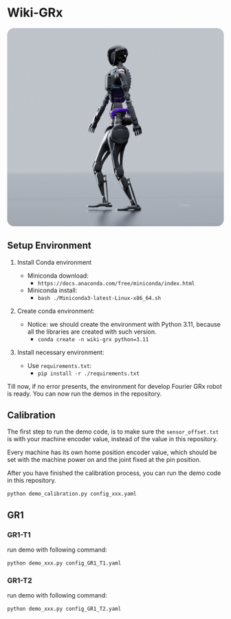 # Wiki-GRx
![](pictures/1.png)

## Setup Environment

1. Install Conda environment
    - Miniconda download:
        - `https://docs.anaconda.com/free/miniconda/index.html`
    - Miniconda install:
        - `bash ./Miniconda3-latest-Linux-x86_64.sh`

2. Create conda environment:
    - Notice: we should create the environment with Python 3.11, because all the libraries are created with such version.
        - `conda create -n wiki-grx python=3.11`

3. Install necessary environment:
    - Use `requirements.txt`:
        - `pip install -r ./requirements.txt`

Till now, if no error presents, the environment for develop Fourier GRx robot is ready.
You can now run the demos in the repository.

## Calibration

The first step to run the demo code, is to make sure the `sensor_offset.txt` is with your machine encoder value,
instead of the value in this repository.

Every machine has its own home position encoder value,
which should be set with the machine power on and the joint fixed at the pin position.

After you have finished the calibration process, you can run the demo code in this repository.

```
python demo_calibration.py config_xxx.yaml
```

## GR1
### GR1-T1

run demo with following command:

```
python demo_xxx.py config_GR1_T1.yaml
```

### GR1-T2

run demo with following command:

```
python demo_xxx.py config_GR1_T2.yaml
```